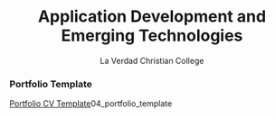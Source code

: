 <h1 align="center">Application Development and Emerging Technologies</h1>
<p align="center">La Verdad Christian College</p>


### Portfolio Template
[Portfolio CV Template](https://themewagon.github.io/ronin/)04_portfolio_template
